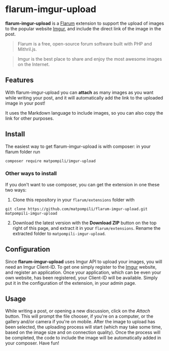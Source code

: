 # flarum-imgur-upload
**flarum-imgur-upload** is a [Flarum](https://github.com/flarum/flarum/) extension to support the upload of images to the popular website [Imgur](http://imgur.com/), and include the direct link of the image in the post.

>Flarum is a free, open-source forum software built with PHP and Mithril.js.

>Imgur is the best place to share and enjoy the most awesome images on the Internet.

## Features
With flarum-imgur-upload you can **attach** as many images as you want while writing your post, and it will automatically add the link to the uploaded image in your post!

It uses the Markdown language to include images, so you can also copy the link for other purposes.

## Install
The easiest way to get flarum-imgur-upload is with composer: in your flarum folder run
  ```
  composer require matpompili/imgur-upload
  ```
### Other ways to install
If you don't want to use composer, you can get the extension in one these two ways:
  1. Clone this repository in your `flarum/extensions` folder with
  ```
  git clone https://github.com/matpompili/flarum-imgur-upload.git matpompili-imgur-upload
  ```
  2. Download the latest version with the **Download ZIP** button on the top right of this page, and extract it in your `flarum/extensions`. Rename the extracted folder to `matpompili-imgur-upload`.

## Configuration
Since **flarum-imgur-upload** uses Imgur API to upload your images, you will need an Imgur Client-ID. To get one simply register to the [Imgur](http://imgur.com/) website, and register an application. Once your application, which can be even your own website, has been registered, your Client-ID will be available. Simply put it in the configuration of the extension, in your admin page.

## Usage
While writing a post, or opening a new discussion, click on the *Attach* button. This will prompt the file chooser, if you're on a computer, or the gallery and/or camera if you're on mobile. After the image to upload has been selected, the uploading process will start (which may take some time, based on the image size and on connection quality). Once the process will be completed, the code to include the image will be automatically added in your composer. Have fun!
